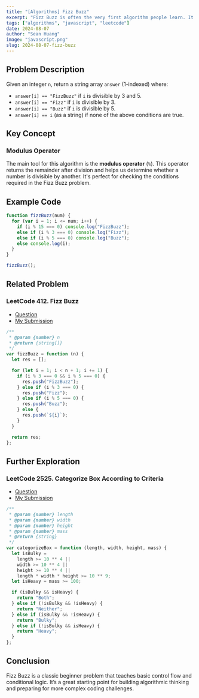 ```yaml
---
title: "[Algorithms] Fizz Buzz"
excerpt: "Fizz Buzz is often the very first algorithm people learn. It's a classic and fundamental concept, serving as an entry point into algorithm learning — simple yet fun!"
tags: ["algorithms", "javascript", "leetcode"]
date: 2024-08-07
author: "Sean Huang"
image: "javascript.png"
slug: 2024-08-07-fizz-buzz
---
```


## Problem Description

Given an integer `n`, return a string array `answer` (1-indexed) where:

- `answer[i] == "FizzBuzz"` if `i` is divisible by 3 and 5.
- `answer[i] == "Fizz"` if `i` is divisible by 3.
- `answer[i] == "Buzz"` if `i` is divisible by 5.
- `answer[i] == i` (as a string) if none of the above conditions are true.

## Key Concept

### Modulus Operator

The main tool for this algorithm is the **modulus operator** (`%`). This operator returns the remainder after division and helps us determine whether a number is divisible by another. It's perfect for checking the conditions required in the Fizz Buzz problem.

## Example Code

```javascript
function fizzBuzz(num) {
  for (var i = 1; i <= num; i++) {
    if (i % 15 === 0) console.log("FizzBuzz");
    else if (i % 3 === 0) console.log("Fizz");
    else if (i % 5 === 0) console.log("Buzz");
    else console.log(i);
  }
}

fizzBuzz();
```

## Related Problem

### LeetCode 412. Fizz Buzz

- [Question](https://leetcode.com/problems/fizz-buzz/description/)
- [My Submission](https://leetcode.com/problems/fizz-buzz/submissions/1398760859)

```javascript
/**
 * @param {number} n
 * @return {string[]}
 */
var fizzBuzz = function (n) {
  let res = [];

  for (let i = 1; i < n + 1; i += 1) {
    if (i % 3 === 0 && i % 5 === 0) {
      res.push("FizzBuzz");
    } else if (i % 3 === 0) {
      res.push("Fizz");
    } else if (i % 5 === 0) {
      res.push("Buzz");
    } else {
      res.push(`${i}`);
    }
  }

  return res;
};
```

## Further Exploration

### LeetCode 2525. Categorize Box According to Criteria

- [Question](https://leetcode.com/problems/categorize-box-according-to-criteria/description/)
- [My Submission](https://leetcode.com/problems/categorize-box-according-to-criteria/submissions/1399341918)

```javascript
/**
 * @param {number} length
 * @param {number} width
 * @param {number} height
 * @param {number} mass
 * @return {string}
 */
var categorizeBox = function (length, width, height, mass) {
  let isBulky =
    length >= 10 ** 4 ||
    width >= 10 ** 4 ||
    height >= 10 ** 4 ||
    length * width * height >= 10 ** 9;
  let isHeavy = mass >= 100;

  if (isBulky && isHeavy) {
    return "Both";
  } else if (!isBulky && !isHeavy) {
    return "Neither";
  } else if (isBulky && !isHeavy) {
    return "Bulky";
  } else if (!isBulky && isHeavy) {
    return "Heavy";
  }
};
```

## Conclusion

Fizz Buzz is a classic beginner problem that teaches basic control flow and conditional logic. It’s a great starting point for building algorithmic thinking and preparing for more complex coding challenges.
